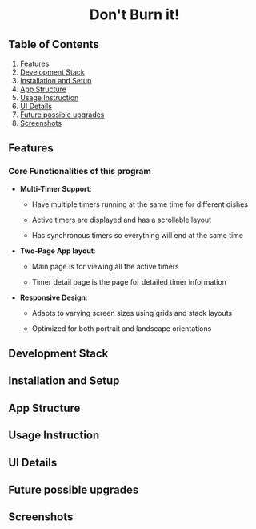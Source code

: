 <h1 align="center">Don't Burn it! </h1>

## Table of Contents
1. [Features](#features)
2. [Development Stack](#development-stack)
3. [Installation and Setup](#installation-and-setup)
4. [App Structure](#app-structure)
5. [Usage Instruction](#usage-instruction)
6. [UI Details](#ui-details)
7. [Future possible upgrades](#future-possible-upgrades)
8. [Screenshots](#screenshots)

## Features

### Core Functionalities of this program
- **Multi-Timer Support**:

    - Have multiple timers running at the same time for different dishes
    
    - Active timers are displayed and has a scrollable layout

    - Has synchronous timers so everything will end at the same time

- **Two-Page App layout**:

    - Main page is for viewing all the active timers

    - Timer detail page is the page for detailed timer information

- **Responsive Design**:

    - Adapts to varying screen sizes using grids and stack layouts

    - Optimized for both portrait and landscape orientations




## Development Stack

## Installation and Setup

## App Structure

## Usage Instruction

## UI Details

## Future possible upgrades

## Screenshots




